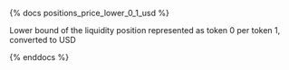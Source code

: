 {% docs positions_price_lower_0_1_usd %}

Lower bound of the liquidity position represented as token 0 per token 1, converted to USD

{% enddocs %}